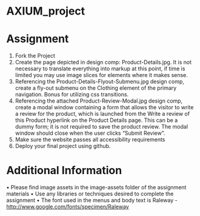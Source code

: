 # AXIUM_project

# Assignment
1) Fork the Project
2) Create the page depicted in design comp: Product-Details.jpg. It is not necessary to translate everything into markup at this
point, if time is limited you may use image slices for elements where it makes sense.
2) Referencing the Product-Details-Flyout-Submenu.jpg design comp, create a fly-out submenu on the Clothing element of
the primary navigation. Bonus for utilizing css transitions.
3) Referencing the attached Product-Review-Modal.jpg design comp, create a modal window containing a form that allows
the visitor to write a review for the product, which is launched from the Write a review of this Product hyperlink on the
Product Details page. This can be a dummy form; it is not required to save the product review. The modal window should close
when the user clicks “Submit Review”.
4) Make sure the website passes all accessibility requirements
5) Deploy your final project using github.

# Additional Information
• Please find image assets in the image-assets folder of the assignment materials
• Use any libraries or techniques desired to complete the assignment
• The font used in the menus and body text is Raleway - http://www.google.com/fonts/specimen/Raleway
